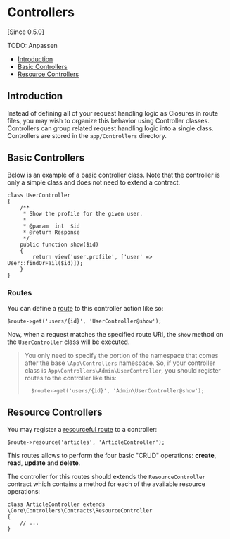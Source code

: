 # Controllers

[Since 0.5.0]

TODO: Anpassen 

- [Introduction](#introduction)
- [Basic Controllers](#basic)
- [Resource Controllers](#resource)

<a name="introduction"></a>
## Introduction

Instead of defining all of your request handling logic as Closures in route files, you may wish to organize this 
behavior using Controller classes. Controllers can group related request handling logic into a single class. 
Controllers are stored in the `app/Controllers` directory.

<a name="basic"></a>
## Basic Controllers

Below is an example of a basic controller class. 
Note that the controller is only a simple class and does not need to extend a contract.

    class UserController
    {
        /**
         * Show the profile for the given user.
         *
         * @param  int  $id
         * @return Response
         */
        public function show($id)
        {
            return view('user.profile', ['user' => User::findOrFail($id)]);
        }
    }

<a name="routes"></a>
### Routes

You can define a [route](routing) to this controller action like so:

    $route->get('users/{id}', 'UserController@show');

Now, when a request matches the specified route URI, the `show` method on the `UserController` class will be executed. 

> <i class="fa fa-info fa-2x" aria-hidden="true"></i>
> You only need to specify the portion of the namespace that comes after the base `\App\Controllers` namespace. 
> So, if your controller class is `App\Controllers\Admin\UserController`, you should register routes to the 
> controller like this:
>
>       $route->get('users/{id}', 'Admin\UserController@show');


<a name="resource"></a>
## Resource Controllers

You may register a [resourceful route](routing) to a controller:

    $route->resource('articles', 'ArticleController');

This routes allows to perform the four basic "CRUD" operations: **create**, **read**, **update** and **delete**.

The controller for this routes should extends the `ResourceController` contract which contains a method for each of the 
available resource operations:

    class ArticleController extends \Core\Controllers\Contracts\ResourceController
    {
        // ...
    }
